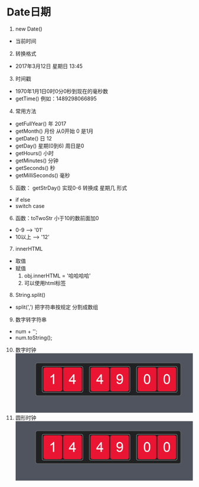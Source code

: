 Date日期
====
1. new Date()
  * 当前时间
2. 转换格式
  * 2017年3月12日 星期日 13:45
3. 时间戳
  * 1970年1月1日0时0分0秒到现在的毫秒数
  * getTime() 例如：1489298066895
4. 常用方法
  * getFullYear() 年 2017
  * getMonth()    月份 从0开始 0 是1月
  * getDate()     日      12
  * getDay()      星期(0到6)  周日是0  
  * getHours()    小时
  * getMinutes()  分钟
  * getSeconds()  秒
  * getMilliSeconds() 毫秒
5. 函数： getStrDay() 实现0-6 转换成 星期几 形式
  * if else
  * switch case
6. 函数：toTwoStr 小于10的数前面加0
  * 0-9 --> '01'
  * 10以上 --> '12'
7. innerHTML
  * 取值
  * 赋值
    1. obj.innerHTML = '哈哈哈哈'
    2. 可以使用html标签
8. String.split()
  * split(',') 把字符串按规定 分割成数组
9. 数字转字符串
  * num + '';
  * num.toString();
10. 数字时钟
  ![image](https://github.com/leogyy/javascript/raw/master/preview-img/numclock.png)
11. 圆形时钟
  ![image](https://github.com/leogyy/javascript/raw/master/preview-img/numclock.png)
